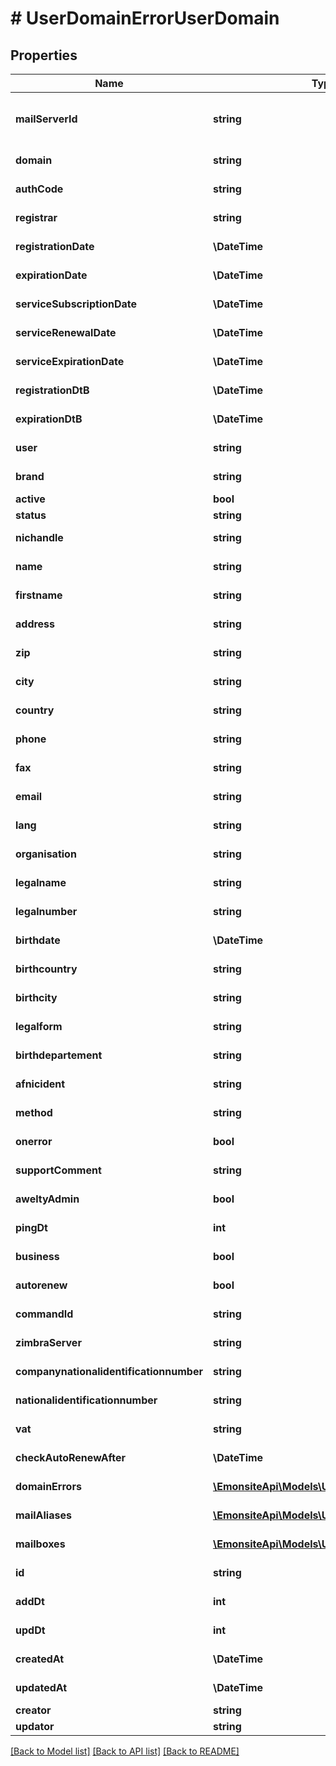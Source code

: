 # # UserDomainErrorUserDomain

## Properties

Name | Type | Description | Notes
------------ | ------------- | ------------- | -------------
**mailServerId** | **string** | Can be NULL, \&quot;mailcow_0\&quot; (NULL mean default Zimbra server) | [optional]
**domain** | **string** |  | [optional] [readonly]
**authCode** | **string** |  | [optional] [readonly]
**registrar** | **string** |  | [optional] [readonly]
**registrationDate** | **\DateTime** |  | [optional] [readonly]
**expirationDate** | **\DateTime** |  | [optional] [readonly]
**serviceSubscriptionDate** | **\DateTime** |  | [optional] [readonly]
**serviceRenewalDate** | **\DateTime** |  | [optional] [readonly]
**serviceExpirationDate** | **\DateTime** |  | [optional] [readonly]
**registrationDtB** | **\DateTime** |  | [optional] [readonly]
**expirationDtB** | **\DateTime** |  | [optional] [readonly]
**user** | **string** |  | [optional] [readonly]
**brand** | **string** |  | [optional] [readonly]
**active** | **bool** |  | [optional]
**status** | **string** |  | [optional]
**nichandle** | **string** |  | [optional] [readonly]
**name** | **string** |  | [optional] [readonly]
**firstname** | **string** |  | [optional] [readonly]
**address** | **string** |  | [optional] [readonly]
**zip** | **string** |  | [optional] [readonly]
**city** | **string** |  | [optional] [readonly]
**country** | **string** |  | [optional] [readonly]
**phone** | **string** |  | [optional] [readonly]
**fax** | **string** |  | [optional] [readonly]
**email** | **string** |  | [optional] [readonly]
**lang** | **string** |  | [optional] [readonly]
**organisation** | **string** |  | [optional] [readonly]
**legalname** | **string** |  | [optional] [readonly]
**legalnumber** | **string** |  | [optional] [readonly]
**birthdate** | **\DateTime** |  | [optional] [readonly]
**birthcountry** | **string** |  | [optional] [readonly]
**birthcity** | **string** |  | [optional] [readonly]
**legalform** | **string** |  | [optional] [readonly]
**birthdepartement** | **string** |  | [optional] [readonly]
**afnicident** | **string** |  | [optional] [readonly]
**method** | **string** |  | [optional] [readonly]
**onerror** | **bool** |  | [optional] [readonly]
**supportComment** | **string** |  | [optional] [readonly]
**aweltyAdmin** | **bool** |  | [optional] [readonly]
**pingDt** | **int** |  | [optional] [readonly]
**business** | **bool** |  | [optional] [readonly]
**autorenew** | **bool** |  | [optional] [readonly]
**commandId** | **string** |  | [optional] [readonly]
**zimbraServer** | **string** |  | [optional] [readonly]
**companynationalidentificationnumber** | **string** |  | [optional] [readonly]
**nationalidentificationnumber** | **string** |  | [optional] [readonly]
**vat** | **string** |  | [optional] [readonly]
**checkAutoRenewAfter** | **\DateTime** |  | [optional] [readonly]
**domainErrors** | [**\EmonsiteApi\Models\UserDomainError[]**](UserDomainError.md) |  | [optional] [readonly]
**mailAliases** | [**\EmonsiteApi\Models\UserDomainMailAlias[]**](UserDomainMailAlias.md) |  | [optional] [readonly]
**mailboxes** | [**\EmonsiteApi\Models\UserDomainMailbox[]**](UserDomainMailbox.md) |  | [optional] [readonly]
**id** | **string** |  | [optional] [readonly]
**addDt** | **int** |  | [optional] [readonly]
**updDt** | **int** |  | [optional] [readonly]
**createdAt** | **\DateTime** |  | [optional] [readonly]
**updatedAt** | **\DateTime** |  | [optional] [readonly]
**creator** | **string** |  | [optional]
**updator** | **string** |  | [optional]

[[Back to Model list]](../../README.md#models) [[Back to API list]](../../README.md#endpoints) [[Back to README]](../../README.md)
